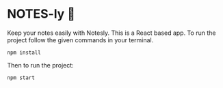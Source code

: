 # NOTES-ly 📅
Keep your notes easily with Notesly. This is a React based app. To run the project follow the given commands in your terminal.<br>
```
npm install
```
Then to run the project:<br>
```
npm start
```
<img src = "">
